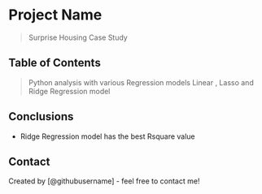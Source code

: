 # Project Name
> Surprise Housing Case Study


## Table of Contents
> Python analysis with various Regression models
> Linear , Lasso and Ridge Regression model 



## Conclusions
- Ridge Regression model has the best Rsquare value 




## Contact
Created by [@githubusername] - feel free to contact me!

